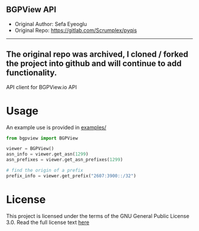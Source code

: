 BGPView API
-----------
- Original Author: Sefa Eyeoglu
- Original Repo: https://gitlab.com/Scrumplex/pyqis

--------
The original repo was archived, I cloned / forked the project into github 
and will continue to add functionality.
--------

API client for BGPView.io API

# Usage
An example use is provided in [examples/](examples)
```python
from bgpview import BGPView

viewer = BGPView()
asn_info = viewer.get_asn(1299)
asn_prefixes = viewer.get_asn_prefixes(1299)

# find the origin of a prefix
prefix_info = viewer.get_prefix("2607:3900::/32")

```


# License
This project is licensed under the terms of the GNU General Public License 3.0. Read the full license text [here](LICENSE)
